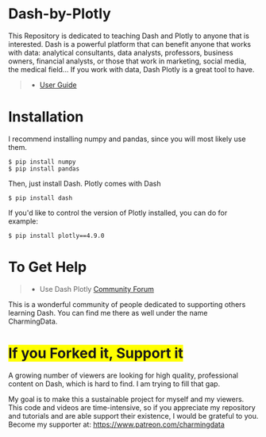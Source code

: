 # Dash-by-Plotly
This Repository is dedicated to teaching Dash and Plotly to anyone that is interested. 
Dash is a powerful platform that can benefit anyone that works with data: analytical consultants, data analysts, professors, 
business owners, financial analysts, or those that work in marketing, social media, the medical field... If you work with data, Dash Plotly is a great tool to have.

> - [User Guide](https://dash-docs.herokuapp.com/introduction)

# Installation
I recommend installing numpy and pandas, since you will most likely use them.

    $ pip install numpy
    $ pip install pandas
    
Then, just install Dash. Plotly comes with Dash

    $ pip install dash
    
If you'd like to control the version of Plotly installed, you can do for example:

    $ pip install plotly==4.9.0
    
# To Get Help
> - Use Dash Plotly [Community Forum](https://community.plotly.com/)

This is a wonderful community of people dedicated to supporting others learning Dash. You can find me there as well under the name CharmingData.

# <span style="background-color: #FFFF00">If you Forked it, Support it</span>
A growing number of viewers are looking for high quality, professional content on Dash, which is hard to find. I am trying to fill that gap. 

My goal is to make this a sustainable project for myself and my viewers. This code and videos are time-intensive, so if you appreciate my repository and tutorials and are able support their existence, I would be grateful to you. Become my supporter at: https://www.patreon.com/charmingdata
